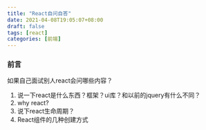 ```yaml
---
title: "React自问自答"
date: 2021-04-08T19:05:07+08:00
draft: false
tags: [react]
categories: [前端]
---
```


### 前言

如果自己面试别人react会问哪些内容？

1. 说一下react是什么东西？框架？ui库？和以前的jquery有什么不同？
2. why react?
3. 说下react生命周期？
4. React组件的几种创建方式
